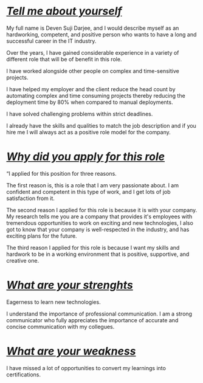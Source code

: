 # ***<ins>Tell me about yourself</ins>***

My full name is Deven Suji Darjee, and I would describe myself as an hardworking, competent, and positive person who wants to have a long and successful career in the IT industry.  
  
Over the years, I have gained considerable experience in a variety of different role that will be of benefit in this role.   
  
I have worked alongside other people on complex and time-sensitive projects.  
  
I have helped my employer and the client reduce the head count by automating complex and time consuming projects thereby reducing the deployment time by 80% when compared to manual deployments.   
  
I have solved challenging problems within strict deadlines.   
  
I already have the skills and qualities to match the job description and if you hire me I will always act as a positive role model for the company.  
  
# ***<ins>Why did you apply for this role</ins>***
“I applied for this position for three reasons.  
  
The first reason is, this is a role that I am very passionate about. I am confident and competent in this type of work, and I get lots of job satisfaction from it.  
     
The second reason I applied for this role is because it is with your company. My research tells me you are a company that provides it's employees with tremendous opportunities to work on exciting and new technologies, I also got to know that your company is well-respected in the industry, and has exciting plans for the future.  
  
The third reason I applied for this role is because I want my skills and hardwork to be in a working environment that is positive, supportive, and creative one.

# ***<ins>What are your strenghts</ins>***
Eagerness to learn new technologies.

I understand the importance of professional communication. I am a strong communicator who fully appreciates the importance of accurate and concise communication with my collegues.

# ***<ins>What are your weakness</ins>***
I have missed a lot of opportunities to convert my learnings into certifications.






